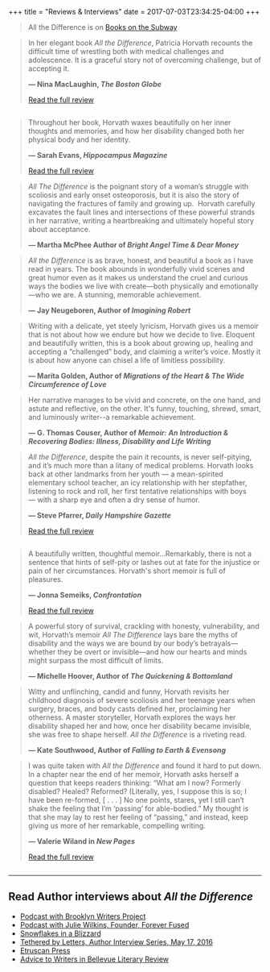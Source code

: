 +++
title = "Reviews & Interviews"
date = 2017-07-03T23:34:25-04:00
+++

<div class="column--callout">

<blockquote>
  <p>All the Difference is on <a href="https://twitter.com/BooksSubway/status/955869609487298560/photo/1">Books on the Subway</a></p>
</blockquote>

<blockquote>
  <p>In her elegant book <em>All the Difference</em>, Patricia Horvath recounts the difficult time of wrestling both with medical challenges and adolescence. It is a graceful story not of overcoming challenge, but of accepting it.</p>
  <p><strong>&#8212; Nina MacLaughin, <em>The Boston Globe</em></strong></p>
  <p><a href="https://www3.bostonglobe.com/arts/books/2017/07/27/touring-new-new-england-mobile-book-fair/3bA5ZGnlQWJm3yAp0EHivI/story.html?arc404=true">Read the full review</a></p>
</blockquote>

</div>

<div class="column column--first">

<blockquote>
  <p>Throughout her book, Horvath waxes beautifully on her inner thoughts and memories, and how her disability changed both her physical body and her identity.</p>
  <p><strong>&#8212; Sarah Evans, <em>Hippocampus Magazine</em></strong></p>
  <p><a href="http://www.hippocampusmagazine.com/2017/12/review-all-the-difference-by-patricia-horvath/">Read the full review</a></p>
</blockquote>

<blockquote>
  <p><em>All The Difference</em> is the poignant story of a woman’s struggle with scoliosis and early onset osteoporosis, but it is also the story of navigating the fractures of family and growing up.  Horvath carefully excavates the fault lines and intersections of these powerful strands in her narrative, writing a heartbreaking and ultimately hopeful story about acceptance.</p>
  <strong>&#8212; Martha McPhee Author of <em>Bright Angel Time & Dear Money</em></strong>
</blockquote>

<blockquote>
  <p><em>All the Difference</em> is as brave, honest, and beautiful a book as I have read in years. The book abounds in wonderfully vivid scenes and great humor even as it makes us understand the cruel and curious ways the bodies we live with create—both physically and emotionally—who we are. A stunning, memorable achievement.</p>
  <strong>&#8212; Jay Neugeboren, Author of <em>Imagining Robert</em></strong>
</blockquote>

<blockquote>
  <p>Writing with a delicate, yet steely lyricism, Horvath gives us a memoir that is not about how we endure but how we decide to live. Eloquent and beautifully written, this is a book about growing up, healing and accepting a “challenged” body, and claiming a writer’s voice. Mostly it is about how anyone can chisel a life of limitless possibility.</p>
  <strong>&#8212; Marita Golden, Author of <em>Migrations of the Heart & The Wide Circumference of Love</em></strong>
</blockquote>

<blockquote>
  <p>Her narrative manages to be vivid and concrete, on the one hand, and astute and reflective, on the other. It's funny, touching, shrewd, smart, and luminously writer--a remarkable achievement.</p>
  <strong>&#8212; G. Thomas Couser, Author of <em>Memoir: An Introduction & Recovering Bodies: Illness, Disability and Life Writing</em></strong>
</blockquote>

<blockquote>
  <p><em>All the Difference</em>, despite the pain it recounts, is never self-pitying, and it’s much more than a litany of medical problems. Horvath looks back at other landmarks from her youth — a mean-spirited elementary school teacher, an icy relationship with her stepfather, listening to rock and roll, her first tentative relationships with boys — with a sharp eye and often a dry sense of humor.</p>
  <p><strong>&#8212; Steve Pfarrer, <em>Daily Hampshire Gazette</em></strong></p>
  <p><a href="https://www.gazettenet.com/Book-Bag-9739302">Read the full review</a></p>
</blockquote>

</div>

<div class="column column--second">

<blockquote>
  <p>A beautifully written, thoughtful memoir…Remarkably, there is not a
sentence that hints of self-pity or lashes out at fate for the injustice
or pain of her circumstances. Horvath's short memoir is full of
pleasures.</p>
  <p><strong>&#8212; Jonna Semeiks, <em>Confrontation</em></strong></p>
  <p><a href="http://confrontationmagazine.org/received-and-recommended-patricia-horvaths-all-the-difference/">Read the full review</a></p>
</blockquote>

<blockquote>
  <p>A powerful story of survival, crackling with honesty, vulnerability, and wit, Horvath’s memoir <em>All The Difference</em> lays bare the myths of disability and the ways we are bound by our body’s betrayals—whether they be overt or invisible—and how our hearts and minds might surpass the most difficult of limits.</p>
  <strong>&#8212; Michelle Hoover, Author of <em>The Quickening & Bottomland</em></strong>
</blockquote>

<blockquote>
  <p>Witty and unflinching, candid and funny, Horvath revisits her childhood diagnosis of severe scoliosis and her teenage years when surgery, braces, and body casts defined her, proclaiming her otherness. A master storyteller, Horvath explores the ways her disability shaped her and how, once her disability became invisible, she was free to shape herself. <em>All the Difference</em> is a riveting read. </p>
  <strong>&#8212; Kate Southwood, Author of <em>Falling to Earth & Evensong</em></strong>
</blockquote>

<blockquote>
  <p>I was quite taken with <em>All the Difference</em> and found it hard to put down. In a chapter near the end of her memoir, Horvath asks herself a question that keeps readers thinking: “What am I now? Formerly disabled? Healed? Reformed? (Literally, yes, I suppose this is so; I have been re-formed, [ . . . ] No one points, stares, yet I still can’t shake the feeling that I’m ‘passing’ for able-bodied.” My thought is that she may lay to rest her feeling of “passing,” and instead, keep giving us more of her remarkable, compelling writing.</p>
  <p><strong>&#8212; Valerie Wiland in <em>New Pages</em></strong></p>
  <p><a href="https://www.newpages.com/book-reviews/all-the-difference">Read the full review</a></p>
</blockquote>

</div>

<div>
<hr>
<h2>Read Author interviews about <em>All the Difference</em></h2>

<ul>
<li><a href="https://www.stitcher.com/podcast/life-lines-the-books-podcast/e/55249671?autoplay=true">Podcast with Brooklyn Writers Project</a></li>
<li><a href="https://foreverfused.podbean.com/e/episode-18-patricia-horvath-all-the-difference/">Podcast with Julie Wilkins, Founder, Forever Fused</a></li>
<li><a href="https://snowflakesarise.wordpress.com/2017/11/07/all-the-difference/">Snowflakes in a Blizzard</a></li>
<li><a href="http://tetheredbyletters.com/author-qa-patricia-horvath/">Tethered by Letters, Author Interview Series, May 17, 2016</a></li>
<li><a href="http://etruscanpress.org/interview-with-patricia-horvath-by-pamela-turchin/">Etruscan Press</a></li>
<li><a href="http://blr.med.nyu.edu/content/interviews/2011-contest-winners/patti-horvath">Advice to Writers in Bellevue Literary Review</a></li>
</ul>
</div>
